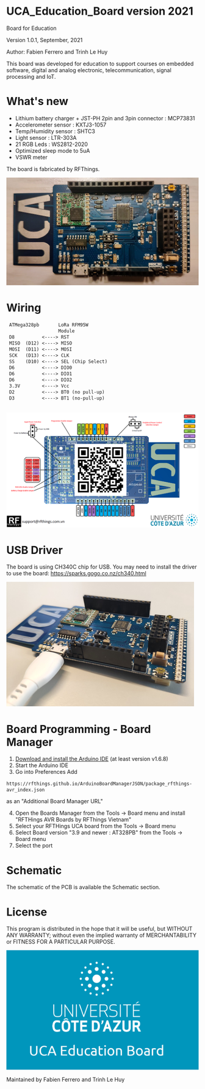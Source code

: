 # UCA_Education_Board version 2021
Board for Education

Version 1.0.1, September, 2021

Author: Fabien Ferrero and Trinh Le Huy

This board was developed for education to support courses on embedded software, digital and analog electronic, telecommunication, signal processing and IoT.

# What's new
- Lithium battery charger + JST-PH 2pin and 3pin connector : MCP73831
- Accelerometer sensor : KXTJ3-1057
- Temp/Humidity sensor : SHTC3
- Light sensor : LTR-303A
- 21 RGB Leds : WS2812-2020
- Optimized sleep mode to 5uA
- VSWR meter

The board is fabricated by RFThings.

<img src="https://github.com/FabienFerrero/UCA21/blob/18ce02a330d579ff79cec318990150716ca1bb1d/Doc/Pictures/board.png">

# Wiring

```
 ATMega328pb       LoRa RFM95W 
                   Module
 D8          <----> RST
 MISO  (D12) <----> MISO
 MOSI  (D11) <----> MOSI
 SCK   (D13) <----> CLK
 SS    (D10) <----> SEL (Chip Select)
 D6          <----> DIO0
 D6          <----> DIO1
 D6          <----> DIO2
 3.3V        <----> Vcc
 D2          <----> BT0 (no pull-up)
 D3          <----> BT1 (no-pull-up)


 ```
 
 <img src="https://github.com/FabienFerrero/UCA21/blob/522868ad4d04c523dc64f552ade44d6143326396/Doc/Pictures/pinout_UCA.png">
 
 
# USB Driver
The board is using CH340C chip for USB. You may need to install the driver to use the board:
https://sparks.gogo.co.nz/ch340.html


<img src="https://github.com/FabienFerrero/UCA21/blob/69574b64fd2e3864930b67a356f340c04faa4418/Doc/Pictures/usb.png">



# Board Programming - Board Manager

 1. [Download and install the Arduino IDE](https://www.arduino.cc/en/Main/Software) (at least version v1.6.8)
 2. Start the Arduino IDE
 3. Go into Preferences
  Add 
 ```
 https://rfthings.github.io/ArduinoBoardManagerJSON/package_rfthings-avr_index.json
 ```
 as an "Additional Board Manager URL"
 
 4. Open the Boards Manager from the Tools -> Board menu and install "RFTHings AVR Boards by RFThings Vietnam"
 5. Select your RFTHings UCA board from the Tools -> Board menu
 6. Select Board version "3.9 and newer : AT328PB" from the Tools -> Board menu
 7. Select the port

# Schematic

The schematic of the PCB is available the Schematic section.


# License


This program is distributed in the hope that it will be useful, but WITHOUT ANY WARRANTY; without even the implied warranty of MERCHANTABILITY or FITNESS FOR A PARTICULAR PURPOSE.

<img src="https://github.com/FabienFerrero/UCA21/blob/main/Doc/Pictures/UCA_logo.png">

Maintained by Fabien Ferrero and Trinh Le Huy
